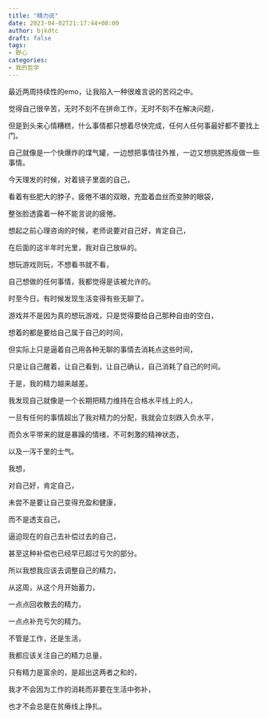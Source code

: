 ```yaml
---
title: "精力说"
date: 2023-04-02T21:17:44+08:00
author: bjkdtc
draft: false
tags:
- 野心
categories:
- 我的哲学
---
```


最近两周持续性的emo，让我陷入一种很难言说的苦闷之中。

觉得自己很辛苦，无时不刻不在拼命工作，无时不刻不在解决问题，

但是到头来心情糟糕，什么事情都只想着尽快完成，任何人任何事最好都不要找上门。

自己就像是一个快爆炸的煤气罐，一边想把事情往外推，一边又想挑肥拣瘦做一些事情。

今天理发的时候，对着镜子里面的自己，

看着有些肥大的脖子，疲倦不堪的双眼，充盈着血丝而变肿的眼袋，

整张脸透露着一种不能言说的疲倦。

想起之前心理咨询的时候，老师说要对自己好，肯定自己，

在后面的这半年时光里，我对自己放纵的。

想玩游戏则玩，不想看书就不看，

自己想做的任何事情，我都觉得是该被允许的。

时至今日，有时候发现生活变得有些无聊了。

游戏并不是因为真的想玩游戏，只是觉得要给自己那种自由的空白，

想着的都是要给自己属于自己的时间，

但实际上只是逼着自己用各种无聊的事情去消耗点这些时间，

只是让自己醒着，让自己看到，让自己确认，自己消耗了自己的时间。

于是，我的精力越来越差。

我发现自己就像是一个长期把精力维持在合格水平线上的人，

一旦有任何的事情超出了我对精力的分配，我就会立刻跌入负水平，

而负水平带来的就是暴躁的情绪，不可刺激的精神状态，

以及一泻千里的士气。

我想，

对自己好，肯定自己，

未尝不是要让自己变得充盈和健康，

而不是透支自己，

逼迫现在的自己去补偿过去的自己，

甚至这种补偿也已经早已超过亏欠的部分。

所以我想我应该去调整自己的精力，

从这周，从这个月开始蓄力，

一点点回收散去的精力，

一点点补充亏欠的精力。

不管是工作，还是生活，

我都应该关注自己的精力总量，

只有精力是富余的，是超出这两者之和的，

我才不会因为工作的消耗而非要在生活中弥补，

也才不会总是在贫瘠线上挣扎。
